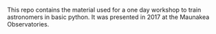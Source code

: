 This repo contains the material used for a one day workshop to train astronomers in basic python.  It was presented in 2017 at the Maunakea Observatories.
